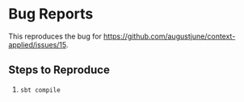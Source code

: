 # Bug Reports

This reproduces the bug for https://github.com/augustjune/context-applied/issues/15.

## Steps to Reproduce

1. `sbt compile`
